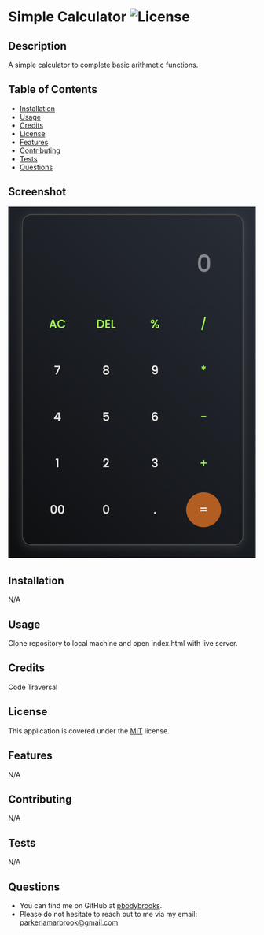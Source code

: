 # Simple Calculator ![License](https://img.shields.io/badge/License-MIT-brightgreen.svg)

## Description 
A simple calculator to complete basic arithmetic functions.

## Table of Contents

* [Installation](#installation)
* [Usage](#usage)
* [Credits](#credits)
* [License](#license)
* [Features](#features)
* [Contributing](#contributing)
* [Tests](#tests)
* [Questions](#questions)

## Screenshot
![Screenshot of app.](assets/screenshot.png)

## Installation 
N/A

## Usage 
Clone repository to local machine and open index.html with live server.

## Credits 
Code Traversal

## License
This application is covered under the [MIT](https://opensource.org/licenses/MIT) license.

## Features 
N/A

## Contributing 
N/A

## Tests 
N/A

## Questions 
* You can find me on GitHub at [pbodybrooks](https://github.com/pbodybrooks). 
* Please do not hesitate to reach out to me via my email: parkerlamarbrook@gmail.com.
